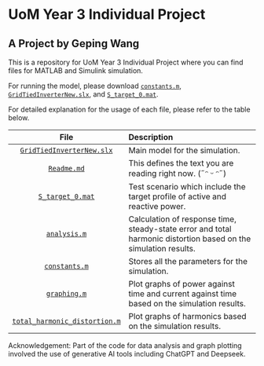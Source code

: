 # UoM Year 3 Individual Project

## A Project by Geping Wang

This is a repository for UoM Year 3 Individual Project where you can find files for MATLAB and Simulink simulation.

For running the model, please download [`constants.m`](constants.m), [`GridTiedInverterNew.slx`](GridTiedInverterNew.slx), and [`S_target_0.mat`](S_target_0.mat).

For detailed explanation for the usage of each file, please refer to the table below.

| File                      | Description   |
| :------:                  | :-------      |
| [`GridTiedInverterNew.slx`](GridTiedInverterNew.slx)  | Main model for the simulation.    |
| [`Readme.md`](Readme.md)                              | This defines the text you are reading right now. (˶ᵔ ᵕ ᵔ˶)    |
| [`S_target_0.mat`](S_target_0.mat)                    | Test scenario which include the target profile of active and reactive power.  |
| [`analysis.m`](analysis.m)                            | Calculation of response time, steady-state error and total harmonic distortion based on the simulation results.   |
| [`constants.m`](constants.m)                          | Stores all the parameters for the simulation. |
| [`graphing.m`](graphing.m)                            | Plot graphs of power against time and current against time based on the simulation results.   |
| [`total_harmonic_distortion.m`](total_harmonic_distortion.m)  | Plot graphs of harmonics based on the simulation results. |

Acknowledgement: Part of the code for data analysis and graph plotting involved the use of generative AI tools including ChatGPT and Deepseek.
